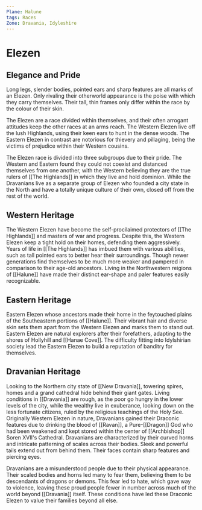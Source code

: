 ```yaml
---
Plane: Halune
tags: Races
Zone: Dravania, Idyleshire
---
```

# Elezen
## Elegance and Pride
Long legs, slender bodies, pointed ears and sharp features are all marks of an Elezen. Only rivaling their otherworld appearance is the poise with which they carry themselves. Their tall, thin frames only differ within the race by the colour of their skin.

The Elezen are a race divided within themselves, and their often arrogant attitudes keep the other races at an arms reach. 
The Western Elezen live off the lush Highlands, using their keen ears to hunt in the dense woods. The Eastern Elezen in contrast are notorious for thievery and pillaging, being the victims of prejudice within their Western cousins.

The Elezen race is divided into three subgroups due to their pride. The Western and Eastern found they could not coexist and distanced themselves from one another, with the Western believing they are the true rulers of [[The Highlands]] in which they live and hold dominion. While the Dravanians live as a separate group of Elezen who founded a city state in the North and have a totally unique culture of their own, closed off from the rest of the world.

## Western Heritage
The Western Elezen have become the self-procilaimed protectors of [[The Highlands]] and masters of war and progress. Despite this, the Western Elezen keep a tight hold on their homes, defending them aggressively. Years of life in [[The Highlands]] has imbued them with various abilities, such as tall pointed ears to better hear their surroundings. Though newer generations find themselves to be much more weaker and pampered in comparison to their age-old ancestors. Living in the Northwestern reigions of [[Halune]] have made their distinct ear-shape and paler features easily recognizable.

## Eastern Heritage
Eastern Elezen whose ancestors made their home in the feytouched plains of the Southeastern portions of [[Halune]]. Their vibrant hair and diverse skin sets them apart from the Western Elezen and marks them to stand out. Eastern Elezen are natural explorers after their forefathers, adapting to the shores of Hollyhill and [[Hanae Cove]]. The difficulty fitting into Idylshirian society lead the Eastern Elezen to build a reputation of banditry for themselves.


## Dravanian Heritage
Looking to the Northern city state of [[New Dravania]], towering spires, homes and a grand cathedral hide behind their giant gates. Living conditions in [[Dravania]] are rough, as the poor go hungry in the lower levels of the city, while the wealthy live in exuberance, looking down on the less fortunate citizens, ruled by the religious teachings of the Holy See.
Originally Western Elezen in nature, Dravanians gained their Draconic features due to drinking the blood of [[Ravan]], a Pure-[[Dragon]] God who had been weakened and kept stored within the center of [[Archbishop]] Soren XVII's Cathedral. Dravanians are characterized by their curved horns and intricate patterning of scales across their bodies. Sleek and powerful tails extend out from behind them. Their faces contain sharp features and piercing eyes.

Dravanians are a misunderstood people due to their physical appearance. Their scaled bodies and horns led many to fear them, believing them to be descendants of dragons or demons. This fear led to hate, which gave way to violence, leaving these proud people fewer in number across much of the world beyond [[Dravania]] itself. These conditions have led these Draconic Elezen to value their families beyond all else.